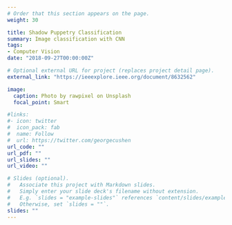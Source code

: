 ```yaml
---
# Order that this section appears on the page.
weight: 30

title: Shadow Puppetry Classification
summary: Image classification with CNN
tags:
- Computer Vision
date: "2018-09-27T00:00:00Z"

# Optional external URL for project (replaces project detail page).
external_link: "https://ieeexplore.ieee.org/document/8632562"

image:
  caption: Photo by rawpixel on Unsplash
  focal_point: Smart

#links:
#- icon: twitter
#  icon_pack: fab
#  name: Follow
#  url: https://twitter.com/georgecushen
url_code: ""
url_pdf: ""
url_slides: ""
url_video: ""

# Slides (optional).
#   Associate this project with Markdown slides.
#   Simply enter your slide deck's filename without extension.
#   E.g. `slides = "example-slides"` references `content/slides/example-slides.md`.
#   Otherwise, set `slides = ""`.
slides: ""
---
```

